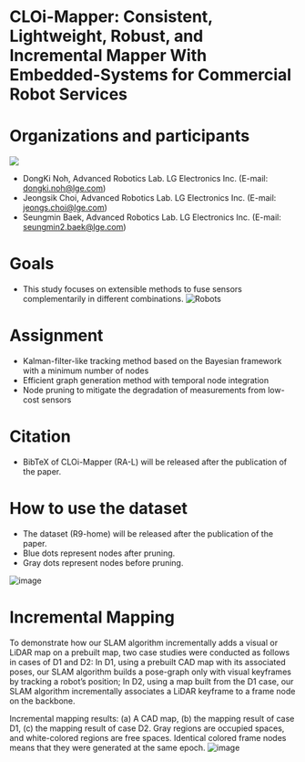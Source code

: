 # CLOi-Mapper: Consistent, Lightweight, Robust, and Incremental Mapper With Embedded-Systems for Commercial Robot Services

# Organizations and participants
 ![](https://www.lge.co.kr/lgekor/asset/company/images/about/ci_img03.jpg)
* DongKi Noh, Advanced Robotics Lab. LG Electronics Inc. (E-mail: dongki.noh@lge.com)
* Jeongsik Choi, Advanced Robotics Lab. LG Electronics Inc. (E-mail: jeongs.choi@lge.com)
* Seungmin Baek, Advanced Robotics Lab. LG Electronics Inc. (E-mail: seungmin2.baek@lge.com)

# Goals
* This study focuses on extensible methods to fuse sensors complementarily in different combinations.
![Robots](https://github.com/Multiplanet-Robot/CLOi-Mapper-Consistent-Lightweight-Robust-and-Incremental-Mapper-With-Embedded-Systems/assets/93900066/2d6f8d98-ce17-4046-8a20-f3963219590c)

# Assignment
* Kalman-filter-like tracking method based on the Bayesian framework with a minimum number of nodes
* Efficient graph generation method with temporal node integration
* Node pruning to mitigate the degradation of measurements from low-cost sensors

# Citation

* BibTeX of CLOi-Mapper (RA-L) will be released after the publication of the paper.

# How to use the dataset

* The dataset (R9-home) will be released after the publication of the paper.
* Blue dots represent nodes after pruning.
* Gray dots represent nodes before pruning.

![image](https://github.com/Multiplanet-Robot/CLOi-Mapper-Consistent-Lightweight-Robust-and-Incremental-Mapper-With-Embedded-Systems/assets/93900066/ca6cc753-71fb-4a94-a03c-6fcd6c70db2b)

# Incremental Mapping
To demonstrate how our SLAM algorithm incrementally adds a visual or LiDAR map on a prebuilt map, two case studies were
conducted as follows in cases of D1 and D2: In D1, using a prebuilt CAD map with its associated poses, our SLAM algorithm builds a pose-graph only with visual keyframes
by tracking a robot’s position; In D2, using a map built from the D1 case, our SLAM algorithm incrementally associates a LiDAR keyframe to a frame node
on the backbone.

Incremental mapping results: (a) A CAD map, (b) the mapping result of case D1, (c) the
mapping result of case D2. Gray regions are occupied spaces, and white-colored regions are free
spaces. Identical colored frame nodes means that they were generated at the same epoch.
![image](https://github.com/Multiplanet-Robot/CLOi-Mapper-Consistent-Lightweight-Robust-and-Incremental-Mapper-With-Embedded-Systems/assets/93900066/00ecac5c-ee82-49a3-aafb-18656e9be439)

